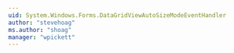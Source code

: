 ```yaml
---
uid: System.Windows.Forms.DataGridViewAutoSizeModeEventHandler
author: "stevehoag"
ms.author: "shoag"
manager: "wpickett"
---
```

